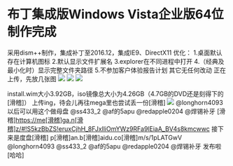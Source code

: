 # 布丁集成版Windows Vista企业版64位制作完成

采用dism++制作，集成补丁至2016.12，集成IE9、DirectX11 优化： 1.桌面默认存在计算机图标 2.默认显示文件扩展名 3.explorer在不同进程中打开 4.（经典及最小化时）显示完整文件夹路径 5.不参加客户体验报告计划 其它无任何改动 正在上传，先放几张图 ![](https://wvbarchive.s3-ap-northeast-1.amazonaws.com/4932226222/5fc48e25b899a901a567eb6014950a7b0308f508.jpg) ![](https://wvbarchive.s3-ap-northeast-1.amazonaws.com/4932226222/f9ccfc514fc2d562d7b060bbee1190ef77c66c25.jpg) ![](https://wvbarchive.s3-ap-northeast-1.amazonaws.com/4932226222/68cc7831e924b899416ec96e67061d950b7bf608.jpg)

install.wim大小3.92GB，iso镜像总大小为4.26GB（4.7GB的DVD还是刻得下的\[滑稽\]） 上传ing，待会儿再往mega里也尝试丢一份\[滑稽\] ![](https://wvbarchive.s3-ap-northeast-1.amazonaws.com/4932226222/8eeffa17fdfaaf51aace3ce9855494eef11f7aa8.jpg) @longhorn4093 以后可以用这个做母盘 @ss433\_2 @af的5apu @redapple0204 @焊锡补牙 \[滑稽\][https://me\[滑稽\]ga.n\[滑稽\]z/\#!S5kzBbZS!eruxCjhH\_8FJxlliOmYWz9RFa9lEiaA\_BV4s8kmcwwc](https://me[滑稽]ga.n[滑稽]z/#!S5kzBbZS!eruxCjhH_8FJxlliOmYWz9RFa9lEiaA_BV4s8kmcwwc) 接下来是度盘\[滑稽\] p\[滑稽\]an.b\[滑稽\]aidu.co\[滑稽\]m/s/1pLATGwV @longhorn4093 @ss433\_2 @af的5apu @redapple0204 @焊锡补牙 发布啦\[哈哈\]

